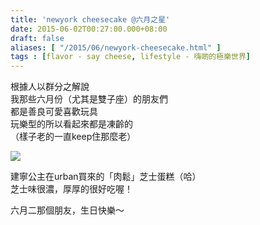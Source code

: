 ```yaml
---
title: 'newyork cheesecake @六月之星'
date: 2015-06-02T00:27:00.000+08:00
draft: false
aliases: [ "/2015/06/newyork-cheesecake.html" ]
tags : [flavor - say cheese, lifestyle - 嗨啲的極樂世界]
---
```


根據人以群分之解說  
我那些六月份（尤其是雙子座）的朋友們  
都是善良可愛喜歡玩具  
玩樂型的所以看起來都是凍齡的  
（樣子老的一直keep住那麼老）  

![](/images/urbanvycheesecake.jpg)

建寧公主在urban買來的「肉鬆」芝士蛋糕（哈）  
芝士味很濃，厚厚的很好吃喔！  
  
六月二那個朋友，生日快樂～
